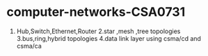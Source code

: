 # computer-networks-CSA0731
 1. Hub,Switch,Ethernet,Router
 2.star ,mesh ,tree topologies
 3.bus,ring,hybrid topologies
 4.data link layer using csma/cd and csma/ca

